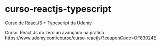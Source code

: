 # curso-reactjs-typescript
Curso de ReactJS + Typescript da Udemy

Curso: React Js do zero ao avançado na pratica
https://www.udemy.com/course/curso-reactjs/?couponCode=OF83024E
